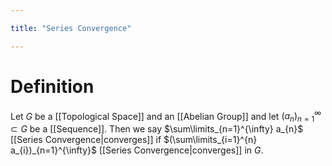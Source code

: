 ```yaml
---

title: "Series Convergence"

---
```

# Definition
Let $G$ be a [[Topological Space]] and an [[Abelian Group]]  and let $({a}_{n})_{n=1}^{\infty} \subset {G}$ be a [[Sequence]]. Then we say $\sum\limits_{n=1}^{\infty} a_{n}$ [[Series Convergence|converges]] if $(\sum\limits_{i=1}^{n} a_{i})_{n=1}^{\infty}$ [[Series Convergence|converges]] in $G$.